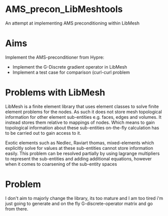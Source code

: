 # AMS_precon_LibMeshtools
An attempt at implementing AMS preconditioning within LibMesh 

# Aims
Implement the AMS-preconditioner from Hypre:
 - Implement the G-Discrete gradient operator in LibMesh
 - Implement a test case for comparison (curl-curl problem


# Problems with LibMesh
LibMesh is a finite element library that uses element classes
to solve finite element problems for the nodes. As such it does not
store mesh topological information for other element sub-entities e.g.
faces, edges and volumes. It instead stores them relative to mappings
of nodes. Which means to gain topological information about these
sub-entities on-the-fly calculation has to be carried out to gain access to
it.


Exotic elements such as Nedlec, Raviart thomas, mixed-elements
which explicitly solve for values at these sub-entities cannot store 
information easily. This problem can be resolved partially 
by using lagrange multipliers to represent the sub-entities and adding
additional equations, however when it comes to coarsening of the sub-entity spaces

# Problem
I don't aim to majorly change the library, its too mature and I am too tired
i'm just going to generate and on the fly G-discrete-operator matrix and go from there.

